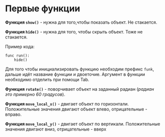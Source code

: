 # Первые функции
**Функция ```show()```** - нужна для того,чтобы показать объект. Не стакается.

**Функция ```hide()```** - нужна для того, чтобы скрыть объект. Тоже не стакается.

Пример кода:

```GDscript
func run():
    hide()
```
Для того чтобы инициализировать функцию необходим префикс ```funk```, дальше идёт название функции и двоеточие.
Аргумент в функции необходимо отделить при помощи Tab.

**Функция ```rotate()```** - поворчивает объект на заданный радиан (*радиан это примерно 60 градусов*).

**Функция ```move_local_x()```** - двигает объект по горизонтали. Положительные значения двигают объект влево, отрицательные - вправо.

**Функция ```move_local_y()```** - двигает объект по вертикали. Положительные значения двигают вниз, отрицательные - вверх

